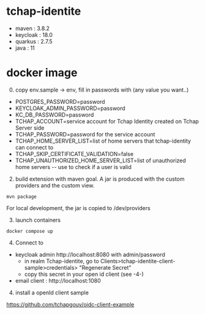 # tchap-identite

- maven : 3.8.2
- keycloak : 18.0
- quarkus : 2.7.5
- java : 11

# docker image

0. copy env.sample -> env, fill in passwords with (any value you want..)
- POSTGRES_PASSWORD=password
- KEYCLOAK_ADMIN_PASSWORD=password
- KC_DB_PASSWORD=password
- TCHAP_ACCOUNT=service account for Tchap Identity created on Tchap Server side
- TCHAP_PASSWORD=password for the service account
- TCHAP_HOME_SERVER_LIST=list of home servers that tchap-identity can connect to
- TCHAP_SKIP_CERTIFICATE_VALIDATION=false
- TCHAP_UNAUTHORIZED_HOME_SERVER_LIST=list of unauthorized home servers -- use to check if a user is valid

2. build extension with maven goal. A jar is produced with the custom providers and the custom view.  

`mvn package`

For local development, the jar is copied to /dev/providers

3. launch containers

`docker compose up`

4. Connect to 
- keycloak admin http://localhost:8080 with admin/password
  - in realm Tchap-identite, go to Clients>tchap-identite-client-sample>credentials> "Regenerate Secret"
  - copy this secret in your open id client (see -4-)
- email client : http://localhost:1080

4. install a openId client sample 

https://github.com/tchapgouv/oidc-client-example

